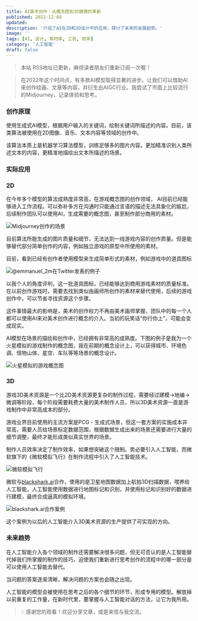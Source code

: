 ```yaml
---
title: AI美术创作：从概念图到3D建模的革新
published: 2022-12-04
updated: 
description: '介绍了AI在2D和3D设计中的应用，探讨了未来的发展趋势。'
image: ''
tags: [AI, 设计, 素材库, 工具, 效率]
category: '人工智能'
draft: false
---
```


> 本站 RSS地址已更新，麻烦读者朋友们重新订阅一次喔！

> 在2022年这个时间点，有多款AI模型取得显著的进步。让我们可以借助AI来创作绘画、文章等内容，并衍生出AIGC行业。我尝试了市面上比较流行的Midjourney，记录体验和思考。

### 创作原理

使用生成式AI模型，根据用户输入的关键词，绘制关键词所描述的内容。目前，该类算法被使用在2D图像、音乐、文本内容等领域的创作中。

该算法本质上是机器学习算法模型，训练足够多的图片内容。更加精准识别人类所述文本的内容，更精准地描绘出文本所描述的场景。

### 实际应用

### 2D

在今年多个模型的算法成熟度非常高，在游戏概念图的创作领域， AI目前已经能够进入工作流程。可以弥补多方在沟通时只能通过言语的描述无法具象化的尴尬，后续制作团队可以使用AI，生成需要的概念图，甚至制作部分商用的素材。

![Midjourney创作的场景](https://blog-1259751088.cos.ap-shanghai.myqcloud.com/202212041144722.png)

目前算法所能生成的图片质量和细节，无法达到一线游戏内容的创作质量。但是能够替代部分简单创作的内容，例如独立游戏的原型中所使用的素材。

目前，看到已经有创作者使用模型来生成简单形式的素材，例如游戏中的道具图标

![@emmanuel_2m在Twitter发表的例子](https://blog-1259751088.cos.ap-shanghai.myqcloud.com/202212041155318.png)

以我个人的角度评判，这一批道具图标，已经能够达到商用游戏素材的质量标准。在以前创作游戏时，需要去找到类似由画师所创作的素材来替代使用，后续的游戏创作中，可以节省寻找资源这个步骤。

这件事情最大的影响是，美术的创作权力不再由美术画师掌握，团队中的每一个人都可以使用AI来对美术创作进行概念的介入。当初的玩笑话“你行你上”，可能会变成现实。

AI模型在场景的描绘和创作中，已经拥有非常高的成熟度。下图的例子是我为一个火星模拟的游戏制作的概念图，我在前期的概念设计上，可以获得城市、环境色调、怪物山体、星空、车队等等场景的概念设计。

![火星模拟的游戏概念图](https://blog-1259751088.cos.ap-shanghai.myqcloud.com/202212041706685.png)

### 3D

游戏3D美术资源是一个比2D美术资源更复杂的制作过程，需要经过建模->地编->微调等阶段，每个阶段需要耗费大量的美术制作人员，所以3D美术资源一直是游戏制作中非常高成本的部分。

游戏业界目前使用的主流方案是PCG - 生成式场景，但这一套方案的实施成本非常高，需要人员给场景标定数据范围，根据数据生成出来的场景还需要进行大量的细节调整，最终才能形成类似真实世界的场景。

制作人员效率决定了制作效率，如果想突破这个限制。势必要引入人工智能，而微软旗下的《微软模拟飞行》在制作流程中引入了人工智能技术。

![微软模拟飞行](https://blog-1259751088.cos.ap-shanghai.myqcloud.com/202212041732431.png)

微软与[blackshark.ai](https://blackshark.ai/)合作，使用的是卫星地图数据加上航拍3D扫描数据，喂养给人工智能，人工智能使用数据进行地图标记和识别，并使用标记和识别好的数据进行建模，最终合成逼真的模拟环境。

![blackshark.ai合作案例](https://blog-1259751088.cos.ap-shanghai.myqcloud.com/202212041733152.png)

这个案例为以后的人工智能介入3D美术资源的生产提供了可实现的方向。

### 未来趋势

在人工智能介入各个领域的制作还需要解决很多问题，但无可否认的是人工智能替代掉我们所掌握的制作的技巧，迫使我们重新进行思考创作的流程中的哪一部分是可以使用人工智能去替代。

当问题的答案逐渐清晰，解决问题的方案也会随之出现。

人工智能的模型会被使用在思考之后的各个细节的环节，形成专用的模型。解放掉以前重复的工作量，在新时代里，要掌握与人工智能对话的方法，让它为我所用。

> 💡 感谢您的观看！欢迎分享文章，或是来信与我交流。